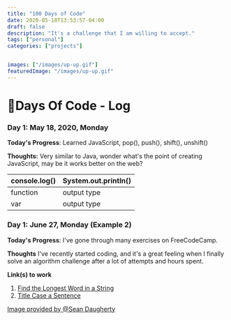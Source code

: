 ```yaml
---
title: "100 Days of Code"
date: 2020-05-18T13:53:57-04:00
draft: false
description: "It's a challenge that I am willing to accept."
tags: ["personal"]
categories: ["projects"]


images: ["/images/up-up.gif"]
featuredImage: "/images/up-up.gif"
---
```


<!--more--> 

# :100:Days Of Code - Log

### Day 1: May 18, 2020, Monday

**Today's Progress**: Learned JavaScript, pop(), push(), shift(), unshift()

**Thoughts:** Very similar to Java, wonder what's the point of creating JavaScript, may be it works better on the web?

console.log()  | System.out.println()
---------------|---------------------
function       | output type
var            | output type

### Day 1: June 27, Monday (Example 2)

**Today's Progress**: I've gone through many exercises on FreeCodeCamp.

**Thoughts** I've recently started coding, and it's a great feeling when I finally solve an algorithm challenge after a lot of attempts and hours spent.

**Link(s) to work**
1. [Find the Longest Word in a String](https://www.freecodecamp.com/challenges/find-the-longest-word-in-a-string)
2. [Title Case a Sentence](https://www.freecodecamp.com/challenges/title-case-a-sentence)


[Image provided by @Sean Daugherty](https://dribbble.com/shots/5909115-100-Days-of-School)